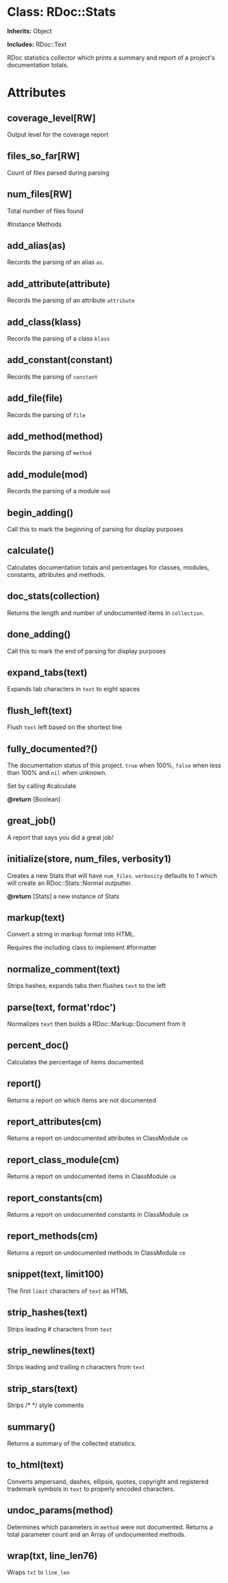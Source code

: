 # Class: RDoc::Stats
**Inherits:** Object
    
**Includes:** RDoc::Text
  

RDoc statistics collector which prints a summary and report of a project's
documentation totals.


# Attributes
## coverage_level[RW] [](#attribute-i-coverage_level)
Output level for the coverage report

## files_so_far[RW] [](#attribute-i-files_so_far)
Count of files parsed during parsing

## num_files[RW] [](#attribute-i-num_files)
Total number of files found


#Instance Methods
## add_alias(as) [](#method-i-add_alias)
Records the parsing of an alias `as`.

## add_attribute(attribute) [](#method-i-add_attribute)
Records the parsing of an attribute `attribute`

## add_class(klass) [](#method-i-add_class)
Records the parsing of a class `klass`

## add_constant(constant) [](#method-i-add_constant)
Records the parsing of `constant`

## add_file(file) [](#method-i-add_file)
Records the parsing of `file`

## add_method(method) [](#method-i-add_method)
Records the parsing of `method`

## add_module(mod) [](#method-i-add_module)
Records the parsing of a module `mod`

## begin_adding() [](#method-i-begin_adding)
Call this to mark the beginning of parsing for display purposes

## calculate() [](#method-i-calculate)
Calculates documentation totals and percentages for classes, modules,
constants, attributes and methods.

## doc_stats(collection) [](#method-i-doc_stats)
Returns the length and number of undocumented items in `collection`.

## done_adding() [](#method-i-done_adding)
Call this to mark the end of parsing for display purposes

## expand_tabs(text) [](#method-i-expand_tabs)
Expands tab characters in `text` to eight spaces

## flush_left(text) [](#method-i-flush_left)
Flush `text` left based on the shortest line

## fully_documented?() [](#method-i-fully_documented?)
The documentation status of this project.  `true` when 100%, `false` when less
than 100% and `nil` when unknown.

Set by calling #calculate

**@return** [Boolean] 

## great_job() [](#method-i-great_job)
A report that says you did a great job!

## initialize(store, num_files, verbosity1) [](#method-i-initialize)
Creates a new Stats that will have `num_files`.  `verbosity` defaults to 1
which will create an RDoc::Stats::Normal outputter.

**@return** [Stats] a new instance of Stats

## markup(text) [](#method-i-markup)
Convert a string in markup format into HTML.

Requires the including class to implement #formatter

## normalize_comment(text) [](#method-i-normalize_comment)
Strips hashes, expands tabs then flushes `text` to the left

## parse(text, format'rdoc') [](#method-i-parse)
Normalizes `text` then builds a RDoc::Markup::Document from it

## percent_doc() [](#method-i-percent_doc)
Calculates the percentage of items documented.

## report() [](#method-i-report)
Returns a report on which items are not documented

## report_attributes(cm) [](#method-i-report_attributes)
Returns a report on undocumented attributes in ClassModule `cm`

## report_class_module(cm) [](#method-i-report_class_module)
Returns a report on undocumented items in ClassModule `cm`

## report_constants(cm) [](#method-i-report_constants)
Returns a report on undocumented constants in ClassModule `cm`

## report_methods(cm) [](#method-i-report_methods)
Returns a report on undocumented methods in ClassModule `cm`

## snippet(text, limit100) [](#method-i-snippet)
The first `limit` characters of `text` as HTML

## strip_hashes(text) [](#method-i-strip_hashes)
Strips leading # characters from `text`

## strip_newlines(text) [](#method-i-strip_newlines)
Strips leading and trailing n characters from `text`

## strip_stars(text) [](#method-i-strip_stars)
Strips /* */ style comments

## summary() [](#method-i-summary)
Returns a summary of the collected statistics.

## to_html(text) [](#method-i-to_html)
Converts ampersand, dashes, ellipsis, quotes, copyright and registered
trademark symbols in `text` to properly encoded characters.

## undoc_params(method) [](#method-i-undoc_params)
Determines which parameters in `method` were not documented.  Returns a total
parameter count and an Array of undocumented methods.

## wrap(txt, line_len76) [](#method-i-wrap)
Wraps `txt` to `line_len`

